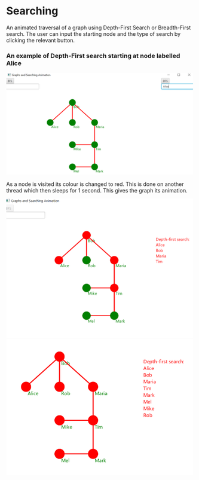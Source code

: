 # Searching

An animated traversal of a graph using Depth-First Search or Breadth-First search. The user can input the starting node and the type of search by clicking the relevant button.

### An example of Depth-First search starting at node labelled Alice

<img src="pic1.PNG" width="500">

As a node is visited its colour is changed to red. This is done on another thread which then sleeps for 1 second. This gives the graph its animation.

<img src="graph_pic2.PNG" width="500">

<img src="graph_pic3.PNG" width="500">

